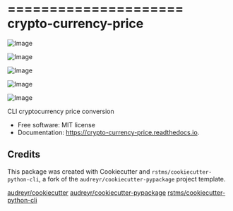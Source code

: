 =====================
crypto-currency-price
=====================


![Image](https://img.shields.io/github/license/rstms/crypto_currency_price)

![Image](https://img.shields.io/pypi/v/crypto_currency_price.svg)


![Image](https://circleci.com/gh/rstms/crypto_currency_price/tree/master.svg?style=shield)

![Image](https://readthedocs.org/projects/crypto-currency-price/badge/?version=latest)

![Image](https://pyup.io/repos/github/rstms/crypto_currency_price/shield.svg)

CLI cryptocurrency price conversion


* Free software: MIT license
* Documentation: https://crypto-currency-price.readthedocs.io.



Credits
-------

This package was created with Cookiecutter and `rstms/cookiecutter-python-cli`, a fork of the `audreyr/cookiecutter-pypackage` project template.

[audreyr/cookiecutter](https://github.com/audreyr/cookiecutter)
[audreyr/cookiecutter-pypackage](https://github.com/audreyr/cookiecutter-pypackage)
[rstms/cookiecutter-python-cli](https://github.com/rstms/cookiecutter-python-cli)
